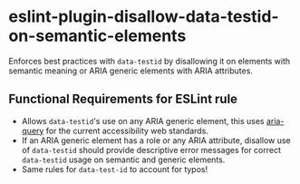 # eslint-plugin-disallow-data-testid-on-semantic-elements

Enforces best practices with `data-testid` by disallowing it on elements with semantic meaning or ARIA generic elements with ARIA attributes.

## Functional Requirements for ESLint rule

- Allows `data-testid`'s use on any ARIA generic element, this uses [aria-query](https://www.npmjs.com/package/aria-query) for the current accessibility web standards.
- If an ARIA generic element has a role or any ARIA attribute, disallow use of `data-testid`
  should provide descriptive error messages for correct `data-testid` usage on semantic and generic elements.
- Same rules for `data-test-id` to account for typos!

